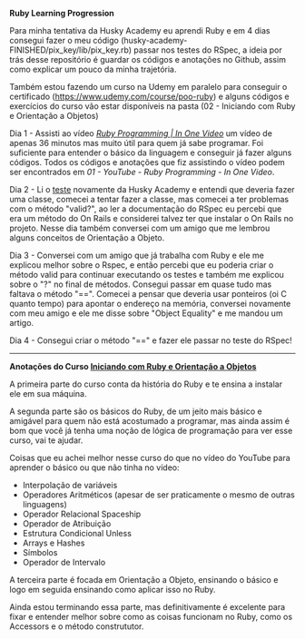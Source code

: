 ﻿**Ruby Learning Progression**

Para minha tentativa da Husky Academy eu aprendi Ruby e em 4 dias consegui fazer o meu código (husky-academy-FINISHED/pix_key/lib/pix_key.rb) passar nos testes do RSpec, a ideia por trás desse repositório é guardar os códigos e anotações no Github, assim como explicar um pouco da minha trajetória.

Também estou fazendo um curso na Udemy em paralelo para conseguir o certificado (https://www.udemy.com/course/poo-ruby) e alguns códigos e exercícios do curso vão estar disponíveis na pasta (02 - Iniciando com Ruby e Orientação a Objetos)

Dia 1 - Assisti ao vídeo [*Ruby Programming | In One Video*](https://www.youtube.com/watch?v=8wZ2ZD--VTk) um vídeo de apenas 36 minutos mas muito útil para quem já sabe programar. Foi suficiente para entender o básico da linguagem e conseguir já fazer alguns códigos. Todos os códigos e anotações que fiz assistindo o vídeo podem ser encontrados em *01 - YouTube - Ruby Programming - In One Video*.

Dia 2 - Li o [teste](https://github.com/husky-misc/husky-academy) novamente da Husky Academy e entendi que deveria fazer uma classe, comecei a tentar fazer a classe, mas comecei a ter problemas com o método "valid?", ao ler a documentação do RSpec eu percebi que era um método do On Rails e considerei talvez ter que instalar o On Rails no projeto. Nesse dia também conversei com um amigo que me lembrou alguns conceitos de Orientação a Objeto.

Dia 3 - Conversei com um amigo que já trabalha com Ruby e ele me explicou melhor sobre o Rspec, e então percebi que eu poderia criar o método valid para continuar executando os testes e também me explicou sobre o "?" no final de métodos. Consegui passar em quase tudo mas faltava o método "==". Comecei a pensar que deveria usar ponteiros (oi C quanto tempo) para apontar o endereço na memória, conversei novamente com meu amigo e ele me disse sobre "Object Equality" e me mandou um artigo.

Dia 4 - Consegui criar o método "==" e fazer ele passar no teste do RSpec!

-----------------------------------

**Anotações do Curso [Iniciando com Ruby e Orientação a Objetos](https://www.udemy.com/course/poo-ruby/)**

A primeira parte do curso conta da história do Ruby e te ensina a instalar ele em sua máquina.

A segunda parte são os básicos do Ruby, de um jeito mais básico e amigável para quem não está acostumado a programar, mas ainda assim é bom que você já tenha uma noção de lógica de programação para ver esse curso, vai te ajudar.

Coisas que eu achei melhor nesse curso do que no vídeo do YouTube para aprender o básico ou que não tinha no vídeo:

- Interpolação de variáveis
- Operadores Aritméticos (apesar de ser praticamente o mesmo de outras linguagens)
- Operador Relacional Spaceship
- Operador de Atribuição
- Estrutura Condicional Unless
- Arrays e Hashes
- Símbolos
- Operador de Intervalo

A terceira parte é focada em Orientação a Objeto, ensinando o básico e logo em seguida ensinando como aplicar isso no Ruby.

Ainda estou terminando essa parte, mas definitivamente é excelente para fixar e entender melhor sobre como as coisas funcionam no Ruby, como os Accessors e o método constrututor.
